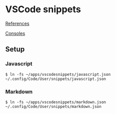 # VSCode snippets

[References](https://code.visualstudio.com/docs/editor/userdefinedsnippets)

[Consoles](https://developer.mozilla.org/en-US/docs/Web/API/Console)

## Setup

### Javascript

```shell
$ ln -fs ~/apps/vscodesnippets/javascript.json ~/.config/Code/User/snippets/javascript.json
```

### Markdown

```shell
$ ln -fs ~/apps/vscodesnippets/markdown.json ~/.config/Code/User/snippets/markdown.json
```